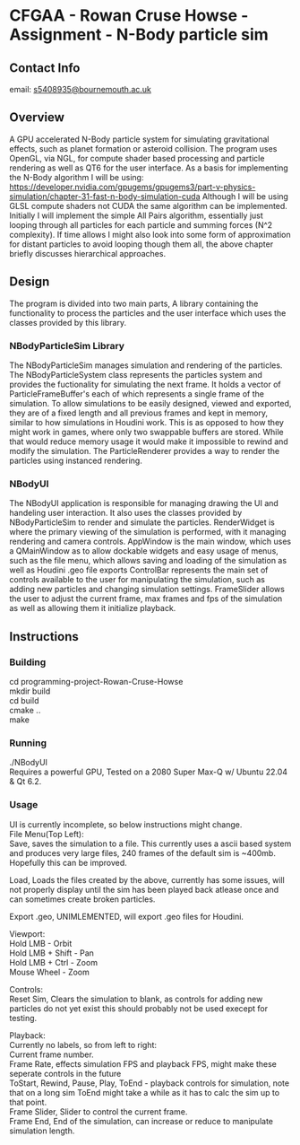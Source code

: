 # CFGAA - Rowan Cruse Howse - Assignment - N-Body particle sim
## Contact Info
email: s5408935@bournemouth.ac.uk

## Overview
A GPU accelerated N-Body particle system for simulating gravitational effects, such as planet formation or asteroid collision. 
The program uses OpenGL, via NGL, for compute shader based processing and particle rendering as well as QT6 for the user interface.
As a basis for implementing the N-Body algorithm I will be using: https://developer.nvidia.com/gpugems/gpugems3/part-v-physics-simulation/chapter-31-fast-n-body-simulation-cuda
Although I will be using GLSL compute shaders not CUDA the same algorithm can be implemented.
Initially I will implement the simple All Pairs algorithm, essentially just looping through all particles for each particle and summing forces (N^2 complexity). If time allows I might also look into some form of approximation for distant particles to avoid looping though them all, the above chapter briefly discusses hierarchical approaches.

## Design
The program is divided into two main parts, A library containing the functionality to process the particles and the user interface which uses the classes provided by this library.
### NBodyParticleSim Library
The NBodyParticleSim manages simulation and rendering of the particles. 
The NBodyParticleSystem class represents the particles system and provides the fuctionality for simulating the next frame.
It holds a vector of ParticleFrameBuffer's each of which represents a single frame of the simulation.
To allow simulations to be easily designed, viewed and exported, they are of a fixed length and all previous frames and kept in memory, similar to how simulations in Houdini work. This is as opposed to how they might work in games, where only two swappable buffers are stored. While that would reduce memory usage it would make it impossible to rewind and modify the simulation.
The ParticleRenderer provides a way to render the particles using instanced rendering.

### NBodyUI
The NBodyUI application is responsible for managing drawing the UI and handeling user interaction. It also uses the classes provided by NBodyParticleSim to render and simulate the particles.
RenderWidget is where the primary viewing of the simulation is performed, with it managing rendering and camera controls.
AppWindow is the main window, which uses a QMainWindow as to allow dockable widgets and easy usage of menus, such as the file menu, which allows saving and loading of the simulation as well as Houdini .geo file exports
ControlBar represents the main set of controls available to the user for manipulating the simulation, such as adding new particles and changing simulation settings.
FrameSlider allows the user to adjust the current frame, max frames and fps of the simulation as well as allowing them it initialize playback.

## Instructions
### Building
cd programming-project-Rowan-Cruse-Howse  
mkdir build  
cd build  
cmake ..  
make  

### Running
./NBodyUI  
Requires a powerful GPU, Tested on a 2080 Super Max-Q w/ Ubuntu 22.04 & Qt 6.2.

### Usage
UI is currently incomplete, so below instructions might change.  
File Menu(Top Left):  
Save, saves the simulation to a file. This currently uses a ascii based system and produces very large files, 240 frames of the default sim is ~400mb.
Hopefully this can be improved.  

Load, Loads the files created by the above, currently has some issues, will not properly display until the sim has been played back atlease once and can sometimes create broken particles.  

Export .geo, UNIMLEMENTED, will export .geo files for Houdini.  

Viewport:  
Hold LMB - Orbit  
Hold LMB + Shift - Pan  
Hold LMB + Ctrl - Zoom  
Mouse Wheel - Zoom  

Controls:  
Reset Sim, Clears the simulation to blank, as controls for adding new particles do not yet exist this should probably not be used execept for testing.  

Playback:  
Currently no labels, so from left to right:  
Current frame number.  
Frame Rate, effects simulation FPS and playback FPS, might make these seperate controls in the future  
ToStart, Rewind, Pause, Play, ToEnd - playback controls for simulation, note that on a long sim ToEnd might take a while as it has to calc the sim up to that point.  
Frame Slider, Slider to control the current frame.  
Frame End, End of the simulation, can increase or reduce to manipulate simulation length.  
